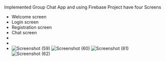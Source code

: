 Implemented Group Chat App and using Firebase 
Project have four Screens
- Welcome screen
- Login screen
- Registration screen
- Chat screen
-
-
- ![Screenshot (59)](https://github.com/vanshikachandna13/Chat-Box/assets/111459969/c8400c84-bc83-4e14-9943-bf0771eb8d26)
![Screenshot (60)](https://github.com/vanshikachandna13/Chat-Box/assets/111459969/da204ea0-327b-41bf-9a1d-6ddc73f7f240)
![Screenshot (61)](https://github.com/vanshikachandna13/Chat-Box/assets/111459969/18926007-572b-4e22-b470-83c4b83f7e0a)
![Screenshot (62)](https://github.com/vanshikachandna13/Chat-Box/assets/111459969/9f9a01a7-735b-434b-8ca8-e4db9b2ed5f2)
